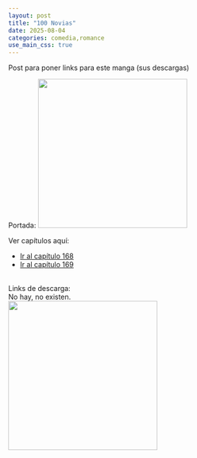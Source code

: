 ```yaml
---
layout: post
title: "100 Novias"
date: 2025-08-04
categories: comedia,romance
use_main_css: true
---
```

Post para poner links para este manga (sus descargas)

Portada:
<img src="{{ site.baseurl }}/assets/img/100n-cover.jpg" width="300">

Ver capítulos aquí:
<ul>
  <li><a href="{{ site.baseurl }}/100novias/cap168/">Ir al capítulo 168</a></li>
  <li><a href="{{ site.baseurl }}/100novias/cap169/">Ir al capítulo 169</a></li>
</ul>
<br>
Links de descarga:
<br>
No hay, no existen.
<br>
<img src="{{ site.baseurl }}/assets/img/nohaymeme.jpg" width="300">
